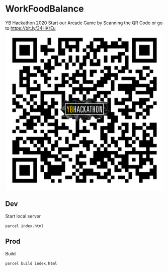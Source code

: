 # WorkFoodBalance
YB Hackathon 2020
Start our Arcade Game by Scanning the QR Code or go to https://bit.ly/34HKrEu
![QR Code](/qr.png)

## Dev
Start local server

    parcel index.html


## Prod
Build

    parcel build index.html
    
